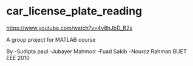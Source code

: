 # car_license_plate_reading
https://www.youtube.com/watch?v=4v8hJbD_B2s


A group project for MATLAB course

By
-Sudipta paul
-Jubayer Mahmod
-Fuad Sakib
-Nouroz Rahman
BUET EEE 2010
